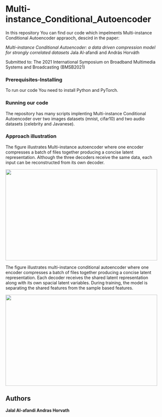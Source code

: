 # Multi-instance_Conditional_Autoencoder
In this repository You can find our code which impelments Multi-instance Conditional Autoencoder appraoch, descird in the paper:

*Multi-instance Conditional Autoencoder: a data driven compression model for strongly correlated datasets*
Jala Al-afandi and András Horváth

Submitted to:
The 2021 International Symposium on Broadband Multimedia Systems and Broadcasting (BMSB2021)

### Prerequisites-Installing
To run our code You need to install Python and PyTorch.

### Running our code
The repository has  many scripts implenting Multi-instance Conditional Autoencoder over two images datasets (mnist, cifar10) and two audio datasets (celebrity and Javanese). 

### Approach illustration
The figure illustrates Multi-instance autoencoder where one encoder compresses a batch of files together producing a concise latent representation. Although the three decoders receive the same data, each input can be reconstructed from its own decoder.

<img src="" width="500" height="300">

The figure illustrates multi-instance conditional autoencoder where one encoder compresses a batch of files together producing a concise latent representation. Each decoder receives the shared latent representation along with its own spacial latent variables. During training, the model is separating the shared features from the sample based features.

<img src="" width="500" height="300">

## Authors
**Jalal Al-afandi 
Andras Horvath** 
